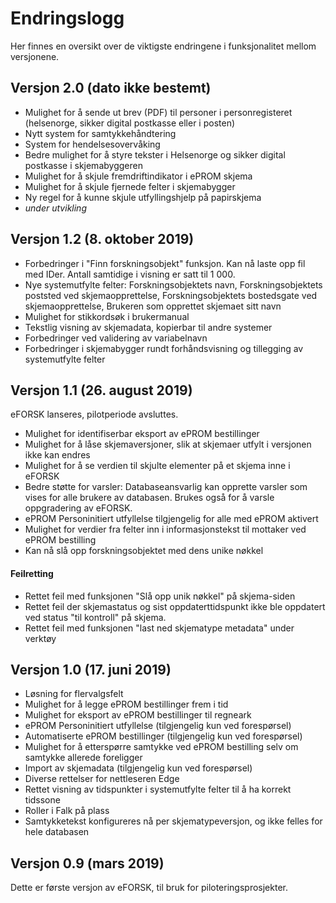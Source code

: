# Endringslogg

Her finnes en oversikt over de viktigste endringene i funksjonalitet mellom versjonene.

## Versjon 2.0 (dato ikke bestemt)

* Mulighet for å sende ut brev (PDF) til personer i personregisteret (helsenorge, sikker digital postkasse eller i posten)
* Nytt system for samtykkehåndtering
* System for hendelsesovervåking
* Bedre mulighet for å styre tekster i Helsenorge og sikker digital postkasse i skjemabyggeren
* Mulighet for å skjule fremdriftindikator i ePROM skjema
* Mulighet for å skjule fjernede felter i skjemabygger
* Ny regel for å kunne skjule utfyllingshjelp på papirskjema
* *under utvikling*

## Versjon 1.2 (8. oktober 2019)

* Forbedringer i "Finn forskningsobjekt" funksjon. Kan nå laste opp fil med IDer. Antall samtidige i visning er satt til 1 000.
* Nye systemutfylte felter: Forskningsobjektets navn, Forskningsobjektets poststed ved skjemaopprettelse, Forskningsobjektets bostedsgate ved skjemaopprettelse, Brukeren som opprettet skjemaet sitt navn
* Mulighet for stikkordsøk i brukermanual
* Tekstlig visning av skjemadata, kopierbar til andre systemer
* Forbedringer ved validering av variabelnavn
* Forbedringer i skjemabygger rundt forhåndsvisning og tillegging av systemutfylte felter

## Versjon 1.1 (26. august 2019)

eFORSK lanseres, pilotperiode avsluttes.

* Mulighet for identifiserbar eksport av ePROM bestillinger
* Mulighet for å låse skjemaversjoner, slik at skjemaer utfylt i versjonen ikke kan endres
* Mulighet for å se verdien til skjulte elementer på et skjema inne i eFORSK
* Bedre støtte for varsler: Databaseansvarlig kan opprette varsler som vises for alle brukere av databasen. Brukes også for å varsle oppgradering av eFORSK.
* ePROM Personinitiert utfyllelse tilgjengelig for alle med ePROM aktivert
* Mulighet for verdier fra felter inn i informasjonstekst til mottaker ved ePROM bestilling
* Kan nå slå opp forskningsobjektet med dens unike nøkkel

#### Feilretting

* Rettet feil med funksjonen "Slå opp unik nøkkel" på skjema-siden
* Rettet feil der skjemastatus og sist oppdaterttidspunkt ikke ble oppdatert ved status "til kontroll" på skjema.
* Rettet feil med funksjonen "last ned skjematype metadata" under verktøy

## Versjon 1.0 (17. juni 2019)

* Løsning for flervalgsfelt
* Mulighet for å legge ePROM bestillinger frem i tid
* Mulighet for eksport av ePROM bestillinger til regneark
* ePROM Personinitiert utfyllelse (tilgjengelig kun ved forespørsel)
* Automatiserte ePROM bestillinger (tilgjengelig kun ved forespørsel)
* Mulighet for å etterspørre samtykke ved ePROM bestilling selv om samtykke allerede foreligger
* Import av skjemadata (tilgjengelig kun ved forespørsel)
* Diverse rettelser for nettleseren Edge
* Rettet visning av tidspunkter i systemutfylte felter til å ha korrekt tidssone
* Roller i Falk på plass
* Samtykketekst konfigureres nå per skjematypeversjon, og ikke felles for hele databasen

## Versjon 0.9 (mars 2019)

Dette er første versjon av eFORSK, til bruk for piloteringsprosjekter.
